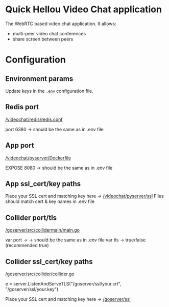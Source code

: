 # Quick Hellou Video Chat application

The WebRTC based video chat application. It allows:
* multi-peer video chat conferences
* share screen between peers

# Configuration

## Environment params

Update keys in the `.env` configuration file.

## Redis port
[/videochat/redis/redis.conf](https://github.com/GenBInc/quickhellou/blob/main/videochat/redis/redis.conf)

port 6380 -> should be the same as in .env file


## App port
[/videochat/pyserver/Dockerfile](https://github.com/GenBInc/quickhellou/blob/main/videochat/pyserver/Dockerfile)

EXPOSE 8080 -> should be the same as in .env file

## App ssl_cert/key paths
Place your SSL cert and matching key here -> [/videochat/pyserver/ssl](https://github.com/GenBInc/quickhellou/tree/main/videochat/pyserver/ssl)
Files should match cert & key names in .env file

## Collider port/tls
[/goserver/src/collidermain/main.go](https://github.com/GenBInc/quickhellou/blob/main/goserver/src/collidermain/main.go)

var port -> -> should be the same as in .env file
var tls -> true/false (recommended true)

## Collider ssl_cert/key paths

[/goserver/src/collider/collider.go](https://github.com/GenBInc/quickhellou/blob/main/goserver/src/collider/collider.go)

e = server.ListenAndServeTLS("/goserver/ssl/your.crt", "/goserver/ssl/your.key")

Place your SSL cert and matching key here -> [/goserver/ssl](https://github.com/GenBInc/quickhellou/tree/main/goserver/ssl)


